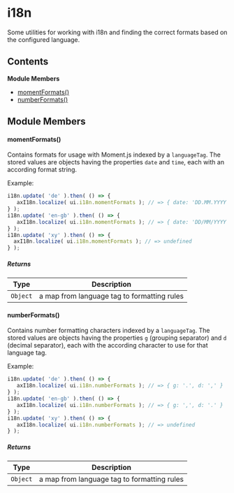 
# <a id="i18n"></a>i18n

Some utilities for working with i18n and finding the correct formats based on the configured language.

## Contents

**Module Members**

- [momentFormats()](#momentFormats)
- [numberFormats()](#numberFormats)

## Module Members

#### <a id="momentFormats"></a>momentFormats()

Contains formats for usage with Moment.js indexed by a `languageTag`. The stored values are objects having
the properties `date` and `time`, each with an according format string.

Example:
```js
i18n.update( 'de' ).then( () => {
   axI18n.localize( ui.i18n.momentFormats ); // => { date: 'DD.MM.YYYY', time: 'HH:mm' }
} );
i18n.update( 'en-gb' ).then( () => {
   axI18n.localize( ui.i18n.momentFormats ); // => { date: 'DD/MM/YYYY', time: 'HH:mm' }
} );
i18n.update( 'xy' ).then( () => {
  axI18n.localize( ui.i18n.momentFormats ); // => undefined
} );
```

##### Returns

| Type | Description |
| ---- | ----------- |
| `Object` |  a map from language tag to formatting rules |

#### <a id="numberFormats"></a>numberFormats()

Contains number formatting characters indexed by a `languageTag`. The stored values are objects having
the properties `g` (grouping separator) and `d` (decimal separator), each with the according character
to use for that language tag.

Example:
```js
i18n.update( 'de' ).then( () => {
   axI18n.localize( ui.i18n.numberFormats ); // => { g: '.', d: ',' }
} );
i18n.update( 'en-gb' ).then( () => {
   axI18n.localize( ui.i18n.numberFormats ); // => { g: ',', d: '.' }
} );
i18n.update( 'xy' ).then( () => {
   axI18n.localize( ui.i18n.numberFormats ); // => undefined
} );
```

##### Returns

| Type | Description |
| ---- | ----------- |
| `Object` |  a map from language tag to formatting rules |
